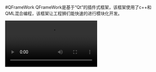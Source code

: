 #QFrameWork
QFrameWork是基于<q>Qt</q>的插件式框架，该框架使用了c++和QML混合编程，该框架让工程狮们能快速的进行模块化开发。


<video src="http://7xjgpj.com1.z0.glb.clouddn.com/QFromWorkMov.mp4">http://bighome.github.io/</video>